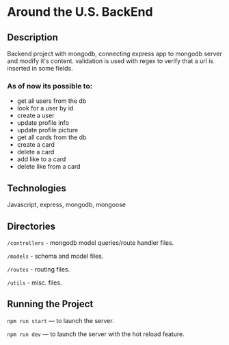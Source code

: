 # Around the U.S. BackEnd

## Description

Backend project with mongodb, connecting express app to mongodb server and modify it's content.
validation is used with regex to verify that a url is inserted in some fields.

### As of now its possible to:

- get all users from the db
- look for a user by id
- create a user
- update profile info
- update profile picture
- get all cards from the db
- create a card
- delete a card
- add like to a card
- delete like from a card

## Technologies

Javascript, express, mongodb, mongoose

## Directories

`/controllers` - mongodb model queries/route handler files.

`/models` - schema and model files.

`/routes` - routing files.

`/utils` - misc. files.

## Running the Project

`npm run start` — to launch the server.

`npm run dev` — to launch the server with the hot reload feature.
